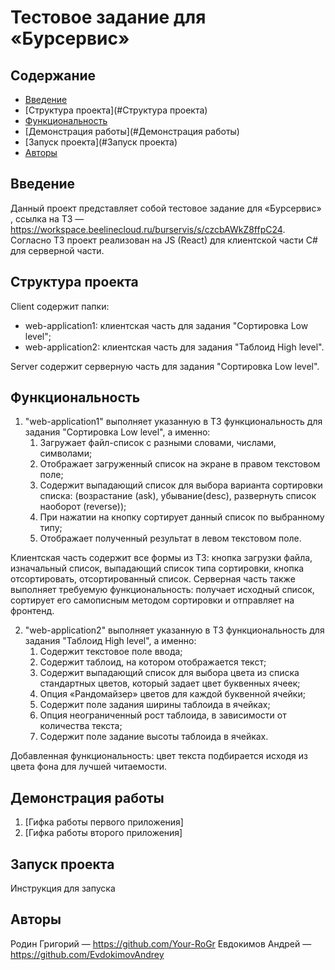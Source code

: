 # Тестовое задание для «Бурсервис» 

## Содержание

- [Введение](#Введение)
- [Структура проекта](#Структура проекта)
- [Функциональность](#Функциональность)
- [Демонстрация работы](#Демонстрация работы)
- [Запуск проекта](#Запуск проекта)
- [Авторы](#Авторы)

## Введение
Данный проект представляет собой тестовое задание для «Бурсервис» , ссылка на ТЗ — https://workspace.beelinecloud.ru/burservis/s/czcbAWkZ8ffpC24. 
Согласно ТЗ проект реализован на JS (React) для клиентской части C# для серверной части.

## Структура проекта
Client содержит папки:
- web-application1: клиентская часть для задания "Сортировка Low level";
- web-application2: клиентская часть для задания "Таблоид High level".

Server содержит серверную часть для задания "Сортировка Low level".

## Функциональность
1. "web-application1" выполняет указанную в ТЗ функциональность для задания "Сортировка Low level", а именно:
	1. Загружает файл-список c разными словами, числами, символами;
	2. Отображает загруженный список на экране в правом текстовом поле;
	3. Содержит выпадающий список для выбора варианта сортировки списка: (возрастание (ask), убывание(desc), развернуть список наоборот (reverse));
	4. При нажатии на кнопку сортирует данный список по выбранному типу;
	5. Отображает полученный результат в левом текстовом поле.

Клиентская часть содержит все формы из ТЗ: кнопка загрузки файла, изначальный список, выпадающий список типа сортировки, кнопка отсортировать, отсортированный список.
Серверная часть также выполняет требуемую функциональность: получает исходный список, сортирует его самописным методом сортировки и отправляет на фронтенд.

2. "web-application2" выполняет указанную в ТЗ функциональность для задания "Таблоид High level", а именно:
	1. Содержит текстовое поле ввода;
	2. Содержит таблоид, на котором отображается текст;
	3. Содержит выпадающий список для выбора цвета из списка стандартных цветов, который задает цвет буквенных ячеек;
	4. Опция «Рандомайзер» цветов для каждой буквенной ячейки;
	5. Содержит поле задания ширины таблоида в ячейках;
	6. Опция неограниченный рост таблоида, в зависимости от количества текста;
	7. Содержит поле задание высоты таблоида в ячейках.
  
Добавленная функциональность: цвет текста подбирается исходя из цвета фона для лучшей читаемости.

## Демонстрация работы
1. [Гифка работы первого приложения]
2. [Гифка работы второго приложения]

## Запуск проекта
Инструкция для запуска

## Авторы
Родин Григорий — https://github.com/Your-RoGr
Евдокимов Андрей — https://github.com/EvdokimovAndrey
